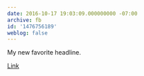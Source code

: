 ```yaml
---
date: 2016-10-17 19:03:09.000000000 -07:00
archive: fb
id: '1476756189'
weblog: false
---
```


My new favorite headline.

[Link](http://www.theverge.com/2016/10/17/13305270/uk-illegal-surveillance-gchq-investigatory-powers-tribunal)
